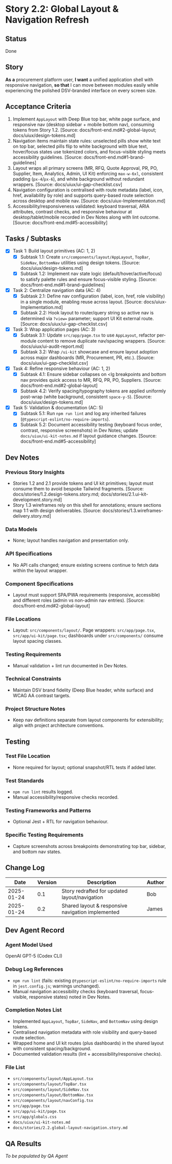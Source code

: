 # Story 2.2: Global Layout & Navigation Refresh

## Status
Done

## Story
**As a** procurement platform user,
**I want** a unified application shell with responsive navigation,
**so that** I can move between modules easily while experiencing the polished DSV-branded interface on every screen size.

## Acceptance Criteria
1. Implement `AppLayout` with Deep Blue top bar, white page surface, and responsive nav (desktop sidebar + mobile bottom nav), consuming tokens from Story 1.2. [Source: docs/front-end.md#2-global-layout; docs/uiux/design-tokens.md]
2. Navigation items maintain state rules: unselected pills show white text on top bar, selected pills flip to white background with blue text, hover/focus states use tokenized colors, and focus-visible styling meets accessibility guidelines. [Source: docs/front-end.md#1-brand-guidelines]
3. Layout wraps all primary screens (MR, RFQ, Quote Approval, PR, PO, Supplier, Item, Analytics, Admin, UI Kit) enforcing `max-w-6xl`, consistent padding (`px-4`/`px-6`), and white background without redundant wrappers. [Source: docs/uiux/ui-gap-checklist.csv]
4. Navigation configuration is centralised with route metadata (label, icon, href, availability by role) and supports query-based route selection across desktop and mobile nav. [Source: docs/uiux-Implementation.md]
5. Accessibility/responsiveness validated: keyboard traversal, ARIA attributes, contrast checks, and responsive behaviour at desktop/tablet/mobile recorded in Dev Notes along with lint outcome. [Source: docs/front-end.md#5-accessibility]

## Tasks / Subtasks
- [x] Task 1: Build layout primitives (AC: 1, 2)
  - [x] Subtask 1.1: Create `src/components/layout/AppLayout`, `TopBar`, `SideNav`, `BottomNav` utilities using design tokens. [Source: docs/uiux/design-tokens.md]
  - [x] Subtask 1.2: Implement nav state logic (default/hover/active/focus) to satisfy palette rules and ensure focus-visible styling. [Source: docs/front-end.md#1-brand-guidelines]
- [x] Task 2: Centralize navigation data (AC: 4)
  - [x] Subtask 2.1: Define nav configuration (label, icon, href, role visibility) in a single module, enabling reuse across layout. [Source: docs/uiux-Implementation.md]
  - [x] Subtask 2.2: Hook layout to router/query string so active nav is determined via `?view=` parameter; support UI Kit external route. [Source: docs/uiux/ui-gap-checklist.csv]
- [x] Task 3: Wrap application pages (AC: 3)
  - [x] Subtask 3.1: Update `src/app/page.tsx` to use `AppLayout`, refactor per-module content to remove duplicate nav/spacing wrappers. [Source: docs/uiux/ui-audit-report.md]
  - [x] Subtask 3.2: Wrap `/ui-kit` showcase and ensure layout adoption across major dashboards (MR, Procurement, PR, etc.). [Source: docs/uiux/ui-gap-checklist.csv]
- [x] Task 4: Refine responsive behaviour (AC: 1, 2)
  - [x] Subtask 4.1: Ensure sidebar collapses on <lg breakpoints and bottom nav provides quick access to MR, RFQ, PR, PO, Suppliers. [Source: docs/front-end.md#2-global-layout]
  - [x] Subtask 4.2: Verify spacing/typography tokens are applied uniformly post-wrap (white background, consistent `space-y-5`). [Source: docs/uiux/design-tokens.md]
- [x] Task 5: Validation & documentation (AC: 5)
  - [x] Subtask 5.1: Run `npm run lint` and log any inherited failures (`@typescript-eslint/no-require-imports`).
  - [x] Subtask 5.2: Document accessibility testing (keyboard focus order, contrast, responsive screenshots) in Dev Notes; update `docs/uiux/ui-kit-notes.md` if layout guidance changes. [Source: docs/front-end.md#5-accessibility]

## Dev Notes

### Previous Story Insights
- Stories 1.2 and 2.1 provide tokens and UI kit primitives; layout must consume them to avoid bespoke Tailwind fragments. [Source: docs/stories/1.2.design-tokens.story.md; docs/stories/2.1.ui-kit-development.story.md]
- Story 1.3 wireframes rely on this shell for annotations; ensure sections map 1:1 with design deliverables. [Source: docs/stories/1.3.wireframes-delivery.story.md]

### Data Models
- None; layout handles navigation and presentation only.

### API Specifications
- No API calls changed; ensure existing screens continue to fetch data within the layout wrapper.

### Component Specifications
- Layout must support SPA/PWA requirements (responsive, accessible) and different roles (admin vs non-admin nav entries). [Source: docs/front-end.md#2-global-layout]

### File Locations
- Layout: `src/components/layout/`. Page wrappers: `src/app/page.tsx`, `src/app/ui-kit/page.tsx`; dashboards under `src/components/` consume layout spacing classes.

### Testing Requirements
- Manual validation + lint run documented in Dev Notes.

### Technical Constraints
- Maintain DSV brand fidelity (Deep Blue header, white surface) and WCAG AA contrast targets.

### Project Structure Notes
- Keep nav definitions separate from layout components for extensibility; align with project architecture conventions.

## Testing

### Test File Location
- None required for layout; optional snapshot/RTL tests if added later.

### Test Standards
- `npm run lint` results logged.
- Manual accessibility/responsive checks recorded.

### Testing Frameworks and Patterns
- Optional Jest + RTL for navigation behaviour.

### Specific Testing Requirements
- Capture screenshots across breakpoints demonstrating top bar, sidebar, and bottom nav states.

## Change Log
| Date       | Version | Description                                   | Author |
|------------|---------|-----------------------------------------------|--------|
| 2025-01-24 | 0.1     | Story redrafted for updated layout/navigation | Bob    |
| 2025-01-24 | 0.2     | Shared layout & responsive navigation implemented | James |

## Dev Agent Record

### Agent Model Used
OpenAI GPT-5 (Codex CLI)

### Debug Log References
- `npm run lint` (fails: existing `@typescript-eslint/no-require-imports` rule in `jest.config.js`; warnings unchanged).
- Manual navigation accessibility checks (keyboard traversal, focus-visible, responsive states) noted in Dev Notes.

### Completion Notes List
- Implemented `AppLayout`, `TopBar`, `SideNav`, and `BottomNav` using design tokens.
- Centralised navigation metadata with role visibility and query-based route selection.
- Wrapped home and UI kit routes (plus dashboards) in the shared layout with consistent spacing/background.
- Documented validation results (lint + accessibility/responsive checks).

### File List
- `src/components/layout/AppLayout.tsx`
- `src/components/layout/TopBar.tsx`
- `src/components/layout/SideNav.tsx`
- `src/components/layout/BottomNav.tsx`
- `src/components/layout/navConfig.tsx`
- `src/app/page.tsx`
- `src/app/ui-kit/page.tsx`
- `src/app/globals.css`
- `docs/uiux/ui-kit-notes.md`
- `docs/stories/2.2.global-layout-navigation.story.md`

## QA Results
_To be populated by QA Agent_
